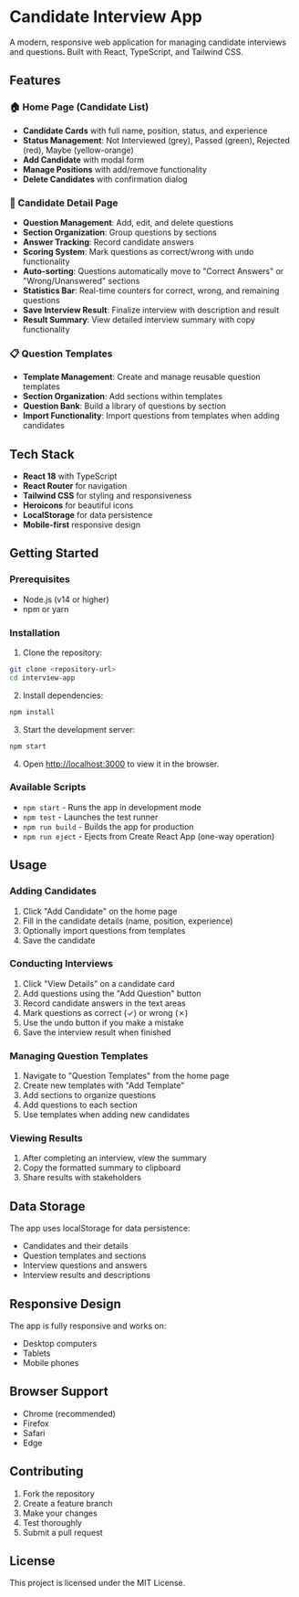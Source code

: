 # Candidate Interview App

A modern, responsive web application for managing candidate interviews and questions. Built with React, TypeScript, and Tailwind CSS.

## Features

### 🏠 Home Page (Candidate List)
- **Candidate Cards** with full name, position, status, and experience
- **Status Management**: Not Interviewed (grey), Passed (green), Rejected (red), Maybe (yellow-orange)
- **Add Candidate** with modal form
- **Manage Positions** with add/remove functionality
- **Delete Candidates** with confirmation dialog

### 👤 Candidate Detail Page
- **Question Management**: Add, edit, and delete questions
- **Section Organization**: Group questions by sections
- **Answer Tracking**: Record candidate answers
- **Scoring System**: Mark questions as correct/wrong with undo functionality
- **Auto-sorting**: Questions automatically move to "Correct Answers" or "Wrong/Unanswered" sections
- **Statistics Bar**: Real-time counters for correct, wrong, and remaining questions
- **Save Interview Result**: Finalize interview with description and result
- **Result Summary**: View detailed interview summary with copy functionality

### 📋 Question Templates
- **Template Management**: Create and manage reusable question templates
- **Section Organization**: Add sections within templates
- **Question Bank**: Build a library of questions by section
- **Import Functionality**: Import questions from templates when adding candidates

## Tech Stack

- **React 18** with TypeScript
- **React Router** for navigation
- **Tailwind CSS** for styling and responsiveness
- **Heroicons** for beautiful icons
- **LocalStorage** for data persistence
- **Mobile-first** responsive design

## Getting Started

### Prerequisites
- Node.js (v14 or higher)
- npm or yarn

### Installation

1. Clone the repository:
```bash
git clone <repository-url>
cd interview-app
```

2. Install dependencies:
```bash
npm install
```

3. Start the development server:
```bash
npm start
```

4. Open [http://localhost:3000](http://localhost:3000) to view it in the browser.

### Available Scripts

- `npm start` - Runs the app in development mode
- `npm test` - Launches the test runner
- `npm run build` - Builds the app for production
- `npm run eject` - Ejects from Create React App (one-way operation)

## Usage

### Adding Candidates
1. Click "Add Candidate" on the home page
2. Fill in the candidate details (name, position, experience)
3. Optionally import questions from templates
4. Save the candidate

### Conducting Interviews
1. Click "View Details" on a candidate card
2. Add questions using the "Add Question" button
3. Record candidate answers in the text areas
4. Mark questions as correct (✓) or wrong (✗)
5. Use the undo button if you make a mistake
6. Save the interview result when finished

### Managing Question Templates
1. Navigate to "Question Templates" from the home page
2. Create new templates with "Add Template"
3. Add sections to organize questions
4. Add questions to each section
5. Use templates when adding new candidates

### Viewing Results
1. After completing an interview, view the summary
2. Copy the formatted summary to clipboard
3. Share results with stakeholders

## Data Storage

The app uses localStorage for data persistence:
- Candidates and their details
- Question templates and sections
- Interview questions and answers
- Interview results and descriptions

## Responsive Design

The app is fully responsive and works on:
- Desktop computers
- Tablets
- Mobile phones

## Browser Support

- Chrome (recommended)
- Firefox
- Safari
- Edge

## Contributing

1. Fork the repository
2. Create a feature branch
3. Make your changes
4. Test thoroughly
5. Submit a pull request

## License

This project is licensed under the MIT License.
